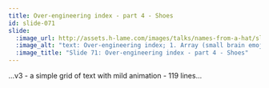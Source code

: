 ```yaml
---
title: Over-engineering index - part 4 - Shoes
id: slide-071
slide:
  :image_url: http://assets.h-lame.com/images/talks/names-from-a-hat/slides/071.png
  :image_alt: "text: Over-engineering index; 1. Array (small brain emoji) 8 lines; 2. Fibers (large brain emoji) 27 lines; 3. Shoes (large brain emoji with lightning bolts coming out of it) 119 lines; 4. Hat; 5. El Rogue"
  :image_title: "Slide 71: Over-engineering index - part 4 - Shoes"
---
```

...v3 - a simple grid of text with mild animation - 119 lines...
